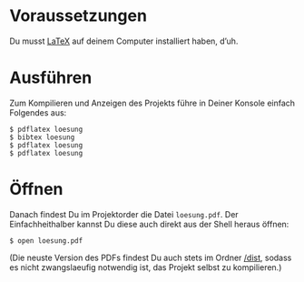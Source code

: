 # Voraussetzungen

Du musst [LaTeX](http://latex-project.org/ftp.html) auf deinem Computer installiert
haben, d’uh.

# Ausführen

Zum Kompilieren und Anzeigen des Projekts führe in Deiner Konsole einfach Folgendes
aus:

    $ pdflatex loesung
    $ bibtex loesung
    $ pdflatex loesung
    $ pdflatex loesung

# Öffnen

Danach findest Du im Projektorder die Datei `loesung.pdf`. Der Einfachheithalber
kannst Du diese auch direkt aus der Shell heraus öffnen:

    $ open loesung.pdf

(Die neuste Version des PDFs findest Du auch stets im Ordner [/dist](https://github.com/jkintscher/wa-aufgabe/tree/master/lib), sodass es
nicht zwangslaeufig notwendig ist, das Projekt selbst zu kompilieren.)
